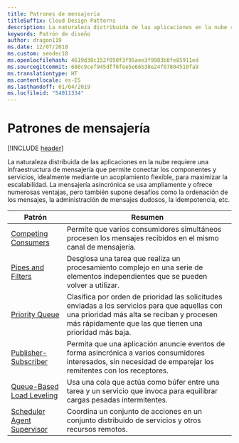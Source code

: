 ```yaml
---
title: Patrones de mensajería
titleSuffix: Cloud Design Patterns
description: La naturaleza distribuida de las aplicaciones en la nube requiere una infraestructura de mensajería que permite conectar los componentes y servicios, idealmente mediante un acoplamiento flexible, para maximizar la escalabilidad. La mensajería asincrónica se usa ampliamente y ofrece numerosas ventajas, pero también supone desafíos como la ordenación de los mensajes, la administración de mensajes dudosos, la idempotencia, etc.
keywords: Patrón de diseño
author: dragon119
ms.date: 12/07/2018
ms.custom: seodec18
ms.openlocfilehash: 4619d30c152f050f3f95aee3f9983b8fe85911ed
ms.sourcegitcommit: 680c9cef945dff6fee5e66b38e24f07804510fa9
ms.translationtype: HT
ms.contentlocale: es-ES
ms.lasthandoff: 01/04/2019
ms.locfileid: "54011334"
---
```

# <a name="messaging-patterns"></a>Patrones de mensajería

[!INCLUDE [header](../../_includes/header.md)]

La naturaleza distribuida de las aplicaciones en la nube requiere una infraestructura de mensajería que permite conectar los componentes y servicios, idealmente mediante un acoplamiento flexible, para maximizar la escalabilidad. La mensajería asincrónica se usa ampliamente y ofrece numerosas ventajas, pero también supone desafíos como la ordenación de los mensajes, la administración de mensajes dudosos, la idempotencia, etc.

| Patrón | Resumen |
| ------- | ------- |
| [Competing Consumers](../competing-consumers.md) | Permite que varios consumidores simultáneos procesen los mensajes recibidos en el mismo canal de mensajería. |
| [Pipes and Filters](../pipes-and-filters.md) | Desglosa una tarea que realiza un procesamiento complejo en una serie de elementos independientes que se pueden volver a utilizar. |
| [Priority Queue](../priority-queue.md) | Clasifica por orden de prioridad las solicitudes enviadas a los servicios para que aquellas con una prioridad más alta se reciban y procesen más rápidamente que las que tienen una prioridad más baja. |
| [Publisher-Subscriber](../publisher-subscriber.md) | Permita que una aplicación anuncie eventos de forma asincrónica a varios consumidores interesados, sin necesidad de emparejar los remitentes con los receptores. |
| [Queue-Based Load Leveling](../queue-based-load-leveling.md) | Usa una cola que actúa como búfer entre una tarea y un servicio que invoca para equilibrar cargas pesadas intermitentes. |
| [Scheduler Agent Supervisor](../scheduler-agent-supervisor.md) | Coordina un conjunto de acciones en un conjunto distribuido de servicios y otros recursos remotos. |
